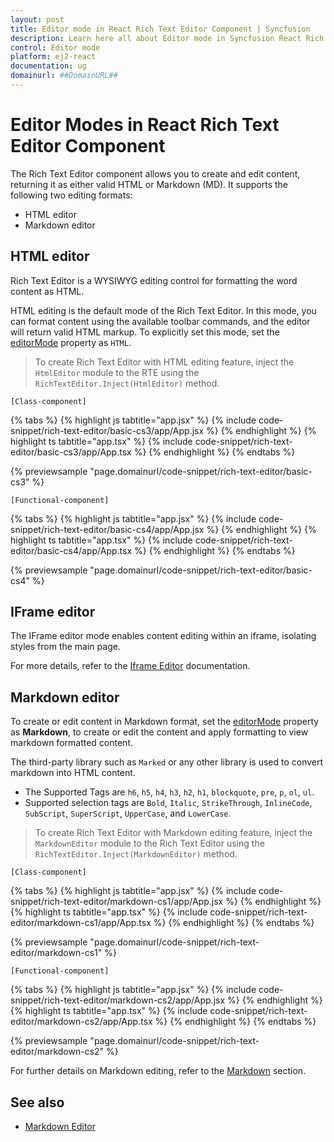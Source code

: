 ```yaml
---
layout: post
title: Editor mode in React Rich Text Editor Component | Syncfusion
description: Learn here all about Editor mode in Syncfusion React Rich Text Editor Component of Syncfusion Essential JS 2 and more.
control: Editor mode
platform: ej2-react
documentation: ug
domainurl: ##DomainURL##
---
```


# Editor Modes in React Rich Text Editor Component

The Rich Text Editor component allows you to create and edit content, returning it as either valid HTML or Markdown (MD). It supports the following two editing formats:

* HTML editor
* Markdown editor

## HTML editor

Rich Text Editor is a WYSIWYG editing control for formatting the word content as HTML.

HTML editing is the default mode of the Rich Text Editor. In this mode, you can format content using the available toolbar commands, and the editor will return valid HTML markup. To explicitly set this mode, set the [editorMode](https://ej2.syncfusion.com/react/documentation/api/rich-text-editor/#editormode) property as `HTML`.

> To create Rich Text Editor with HTML editing feature, inject the `HtmlEditor` module to the RTE using the `RichTextEditor.Inject(HtmlEditor)` method.

`[Class-component]`

{% tabs %}
{% highlight js tabtitle="app.jsx" %}
{% include code-snippet/rich-text-editor/basic-cs3/app/App.jsx %}
{% endhighlight %}
{% highlight ts tabtitle="app.tsx" %}
{% include code-snippet/rich-text-editor/basic-cs3/app/App.tsx %}
{% endhighlight %}
{% endtabs %}

{% previewsample "page.domainurl/code-snippet/rich-text-editor/basic-cs3" %}

`[Functional-component]`

{% tabs %}
{% highlight js tabtitle="app.jsx" %}
{% include code-snippet/rich-text-editor/basic-cs4/app/App.jsx %}
{% endhighlight %}
{% highlight ts tabtitle="app.tsx" %}
{% include code-snippet/rich-text-editor/basic-cs4/app/App.tsx %}
{% endhighlight %}
{% endtabs %}

{% previewsample "page.domainurl/code-snippet/rich-text-editor/basic-cs4" %}

## IFrame editor

The IFrame editor mode enables content editing within an iframe, isolating styles from the main page.

For more details, refer to the [Iframe Editor](https://ej2.syncfusion.com/react/documentation/rich-text-editor/iframe) documentation.

## Markdown editor

To create or edit content in Markdown format, set the [editorMode](https://ej2.syncfusion.com/react/documentation/api/rich-text-editor/#editormode) property as **Markdown**, to create or edit the content and apply formatting to view markdown formatted content.

The third-party library such as `Marked` or any other library is used to convert markdown into HTML content.

* The Supported Tags are `h6`, `h5`, `h4`, `h3`, `h2`, `h1`, `blockquote`, `pre`, `p`, `ol`, `ul`.
* Supported selection tags are `Bold`, `Italic`, `StrikeThrough`, `InlineCode`, `SubScript`, `SuperScript`, `UpperCase`, and `LowerCase`.

> To create Rich Text Editor with Markdown editing feature, inject the `MarkdownEditor` module to the Rich Text Editor using the `RichTextEditor.Inject(MarkdownEditor)` method.

`[Class-component]`

{% tabs %}
{% highlight js tabtitle="app.jsx" %}
{% include code-snippet/rich-text-editor/markdown-cs1/app/App.jsx %}
{% endhighlight %}
{% highlight ts tabtitle="app.tsx" %}
{% include code-snippet/rich-text-editor/markdown-cs1/app/App.tsx %}
{% endhighlight %}
{% endtabs %}

{% previewsample "page.domainurl/code-snippet/rich-text-editor/markdown-cs1" %}

`[Functional-component]`

{% tabs %}
{% highlight js tabtitle="app.jsx" %}
{% include code-snippet/rich-text-editor/markdown-cs2/app/App.jsx %}
{% endhighlight %}
{% highlight ts tabtitle="app.tsx" %}
{% include code-snippet/rich-text-editor/markdown-cs2/app/App.tsx %}
{% endhighlight %}
{% endtabs %}

{% previewsample "page.domainurl/code-snippet/rich-text-editor/markdown-cs2" %}

For further details on Markdown editing, refer to the [Markdown](../../markdown-editor/getting-started) section.

## See also

* [Markdown Editor](https://ej2.syncfusion.com/react/documentation/markdown-editor/getting-started)